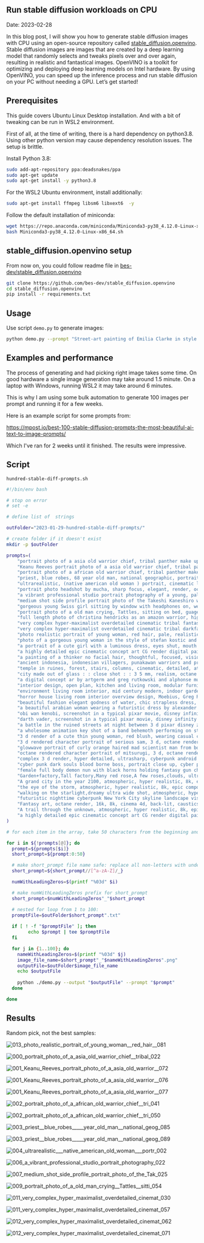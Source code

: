 ## Run stable diffusion workloads on CPU
Date: 2023-02-28



In this blog post, I will show you how to generate stable diffusion images with CPU using an open-source repository called [stable_diffusion.openvino](https://github.com/bes-dev/stable_diffusion.openvino). Stable diffusion images are images that are created by a deep learning model that randomly selects and tweaks pixels over and over again, resulting in realistic and fantastical images. OpenVINO is a toolkit for optimizing and deploying deep learning models on Intel hardware. By using OpenVINO, you can speed up the inference process and run stable diffusion on your PC without needing a GPU. Let’s get started!



## Prerequisites 

This guide covers Ubuntu Linux Desktop installation.  And with a bit of tweaking can be run in WSL2 environment.

First of all, at the time of writing, there is a hard dependency on python3.8. Using other python version may cause dependency resolution issues. The setup is brittle. 



Install Python 3.8: 

```sh
sudo add-apt-repository ppa:deadsnakes/ppa
sudo apt-get update
sudo apt-get install -y python3.8
```

 

For the WSL2 Ubuntu environment, install additionally:

```sh
sudo apt-get install ffmpeg libsm6 libxext6  -y
```



Follow the default installation of miniconda:

```sh
wget https://repo.anaconda.com/miniconda/Miniconda3-py38_4.12.0-Linux-x86_64.sh
bash Miniconda3-py38_4.12.0-Linux-x86_64.sh
```



## stable_diffusion.openvino setup

From now on, you could follow readme file in [bes-dev/stable_diffusion.openvino](https://github.com/bes-dev/stable_diffusion.openvino)

```sh
git clone https://github.com/bes-dev/stable_diffusion.openvino
cd stable_diffusion.openvino
pip install -r requirements.txt
```



## Usage

Use script `demo.py` to generate images:

```sh
python demo.py --prompt "Street-art painting of Emilia Clarke in style of Banksy, photorealism"
```



## Examples and performance 

The process of generating and had picking right image takes some time. On good hardware a single image generation may take around 1.5 minute. On a laptop with Windows, running WSL2 it may take around 6 minutes. 

This is why I am using some bulk automation to generate 100 images per prompt and running it for a few weeks. 

Here is an example script for some prompts from:

https://mpost.io/best-100-stable-diffusion-prompts-the-most-beautiful-ai-text-to-image-prompts/

Which I've ran for 2 weeks until it finished. The results were impressive. 



## Script

`hundred-stable-diff-prompts.sh`

```sh
#!/bin/env bash

# stop on error
# set -e

# define list of  strings

outFolder="2023-01-29-hundred-stable-diff-prompts/"

# create folder if it doesn't exist
mkdir -p $outFolder

prompts=(
    "portrait photo of a asia old warrior chief, tribal panther make up, blue on red, side profile, looking away, serious eyes, 50mm portrait photography, hard rim lighting photography"
    "Keanu Reeves portrait photo of a asia old warrior chief, tribal panther make up, blue on red, side profile, looking away, serious eyes, 50mm portrait photography, hard rim lighting photography"
    "portrait photo of a african old warrior chief, tribal panther make up, gold on white, side profile, looking away, serious eyes, 50mm portrait photography, hard rim lighting photography"
    "priest, blue robes, 68 year old man, national geographic, portrait, photo, photography"
    "ultrarealistic, (native american old woman ) portrait, cinematic lighting, award winning photo, no color, 80mm lense"
    "portrait photo headshot by mucha, sharp focus, elegant, render, octane, detailed, award winning photography, masterpiece, rim lit"
    "a vibrant professional studio portrait photography of a young, pale, goth, attractive, friendly, casual, delightful, intricate, gorgeous, female, piercing green eyes, wears a gold ankh necklace, femme fatale, nouveau, curated collection, annie leibovitz, nikon, award winning, breathtaking, groundbreaking, superb, outstanding, lensculture portrait awards, photoshopped, dramatic lighting, 8 k, hi res"
    "medium shot side profile portrait photo of the Takeshi Kaneshiro warrior chief, tribal panther make up, blue on red, looking away, serious eyes, 50mm portrait, photography, hard rim lighting photography"
    "gorgeous young Swiss girl sitting by window with headphones on, wearing white bra with translucent shirt over, soft lips, beach blonde hair, octane render, unreal engine, photograph, realistic skin texture, photorealistic, hyper realism, highly detailed, 85mm portrait photography, award winning, hard rim lighting photography"
    "portrait photo of a old man crying, Tattles, sitting on bed, guages in ears, looking away, serious eyes, 50mm portrait photography, hard rim lighting photography"
    "full length photo of christina hendricks as an amazon warrior, highly detailed, 4 k, hdr, smooth, sharp focus, high resolution, award – winning photo"
    "very complex hyper-maximalist overdetailed cinematic tribal fantasy closeup macro portrait of a heavenly beautiful young royal dragon queen with long platinum blonde windblown hair and dragon scale wings, Magic the gathering, pale wet skin and dark eyes and red lipstick ,flirting smiling passion seductive, vibrant high contrast, by andrei riabovitchev, tomasz alen kopera,moleksandra shchaslyva, peter mohrbacher, Omnious intricate, octane, moebius, arney freytag, Fashion photo shoot, glamorous pose, trending on ArtStation, dramatic lighting, ice, fire and smoke, orthodox symbolism Diesel punk, mist, ambient occlusion, volumetric lighting, Lord of the rings, BioShock, glamorous, emotional, tattoos,shot in the photo studio, professional studio lighting, backlit, rim lighting, Deviant-art, hyper detailed illustration, 8k"
    "very complex hyper-maximalist overdetailed cinematic tribal darkfantasy closeup portrait of a malignant beautiful young dragon queen goddess megan fox with long black windblown hair and dragon scale wings, Magic the gathering, pale skin and dark eyes,flirting smiling succubus confident seductive, gothic, windblown hair, vibrant high contrast, by andrei riabovitchev, tomasz alen kopera,moleksandra shchaslyva, peter mohrbacher, Omnious intricate, octane, moebius, arney freytag, Fashion photo shoot, glamorous pose, trending on ArtStation, dramatic lighting, ice, fire and smoke, orthodox symbolism Diesel punk, mist, ambient occlusion, volumetric lighting, Lord of the rings, BioShock, glamorous, emotional, tattoos,shot in the photo studio, professional studio lighting, backlit, rim lightingDeviant-art, hyper detailed illustration, 8k"
    "photo realistic portrait of young woman, red hair, pale, realistic eyes, gold necklace with big ruby, centered in frame, facing camera, symmetrical face, ideal human, 85mm lens,f8, photography, ultra details, natural light, dark background, photo, out of focus trees in background"
    "photo of a gorgeous young woman in the style of stefan kostic and david la chapelle, coy, shy, alluring, evocative, stunning, award winning, realistic, sharp focus, 8 k high definition, 3 5 mm film photography, photo realistic, insanely detailed, intricate, elegant, art by stanley lau and artgerm"
    "a portrait of a cute girl with a luminous dress, eyes shut, mouth closed, long hair, wind, sky, clouds, the moon, moonlight, stars, universe, fireflies, butterflies, lights, lens flares effects, swirly bokeh, brush effect, In style of Yoji Shinkawa, Jackson Pollock, wojtek fus, by Makoto Shinkai, concept art, celestial, amazing, astonishing, wonderful, beautiful, highly detailed, centered"
    "a highly detailed epic cinematic concept art CG render digital painting artwork costume design: young James Dean as a well-kept neat mechanic in 1950s USSR green dungarees and big boots, reading a book. By Greg Rutkowski, Ilya Kuvshinov, WLOP, Stanley Artgerm Lau, Ruan Jia and Fenghua Zhong, trending on ArtStation, subtle muted cinematic colors, made in Maya, Blender and Photoshop, octane render, excellent composition, cinematic atmosphere, dynamic dramatic cinematic lighting, aesthetic, very inspirational, arthouse"
    "a painting of a thinker no facial hair, thoughtful, focused, visionary, calm, jovial, loving, fatherly, generous, elegant well fed elder with few eyebrows and his on from Kenya by Henry Ossawa Tanner . dramatic angle, ethereal lights, details, smooth, sharp focus, illustration, realistic, cinematic, artstation, award winning, rgb , unreal engine, octane render, cinematic light, macro, depth of field, blur, red light and clouds from the back, highly detailed epic cinematic concept art CG render made in Maya, Blender and Photoshop, octane render, excellent composition, dynamic dramatic cinematic lighting, aesthetic, very inspirational, arthouse"
    "ancient indonesia, indonesian villagers, punakawan warriors and priests, cinematic, detailed, atmospheric, epic, concept art, wimmelbilder, matte painting, background mountains, shafts of lighting, mist,, photo – realistic, concept art,, volumetric light, cinematic epic + rule of thirds | 3 5 mm, 8 k, corona render, movie concept art, octane render, cinematic, trending on artstation, movie concept art, cinematic composition, ultra – detailed, realistic, hyper – realistic, volumetric lighting, 8 k"
    "temple in ruines, forest, stairs, columns, cinematic, detailed, atmospheric, epic, concept art, Matte painting, background, mist, photo-realistic, concept art, volumetric light, cinematic epic + rule of thirds octane render, 8k, corona render, movie concept art, octane render, cinematic, trending on artstation, movie concept art, cinematic composition , ultra-detailed, realistic , hyper-realistic , volumetric lighting, 8k"
    "city made out of glass : : close shot : : 3 5 mm, realism, octane render, 8 k, exploration, cinematic, trending on artstation, realistic, 3 5 mm camera, unreal engine, hyper detailed, photo – realistic maximum detail, volumetric light, moody cinematic epic concept art, realistic matte painting, hyper photorealistic, concept art, volumetric light, cinematic epic, octane render, 8 k, corona render, movie concept art, octane render, 8 k, corona render, cinematic, trending on artstation, movie concept art, cinematic composition, ultra detailed, realistic, hyper realistic, volumetric lighting, 8 k"
    "a digital concept ar by artgerm and greg rutkowski and alphonse mucha. clear portrait of a lonely attractive men in uniform of tang dynasty!! heavy armored cavalry of the tang dynasty!! light effect. hyper detailed, character concept, full body!! dynamic pose, glowing lights!! intricate, elegant, artstation, concept art, smooth, sharp focus, illustration"
    "interior design, open plan, kitchen and living room, modular furniture with cotton textiles, wooden floor, high ceiling, large steel windows viewing a city"
    "environment living room interior, mid century modern, indoor garden with fountain, retro,m vintage, designer furniture made of wood and plastic, concrete table, wood walls, indoor potted tree, large window, outdoor forest landscape, beautiful sunset, cinematic, concept art, sunstainable architecture, octane render, utopia, ethereal, cinematic light"
    "horror house living room interior overview design, Moebius, Greg Rutkowski, Zabrocki, Karlkka, Jayison Devadas, Phuoc Quan, trending on Artstation, 8K, ultra wide angle, pincushion lens effect."
    "beautiful fashion elegant godness of water, chic strapless dress, tropical sea background, character design, in the style of artgerm, and wlop, chanel jewelry, cinematic lighting, hyperdetailed, 8 k realistic, symmetrical, global illumination, radiant light, love and mercy, frostbite 3 engine, cryengine, dof, trending on artstation, digital art, crepuscular ray"
    "a beautiful arabian woman wearing a futuristic dress by alexander mcqueen, artgerm, alex gray, android jones, fashion show, futuristic, organic dress, seamless pattern, concept art, fantasy"
    "obi wan kenobi, screenshot in a typical pixar movie, disney infinity 3 star wars style, volumetric lighting, subsurface scattering, photorealistic, octane render, medium shot, studio ghibli, pixar and disney animation, sharp, rendered in unreal engine 5, anime key art by greg rutkowski and josh black, bloom, dramatic lighting"
    "darth vader, screenshot in a typical pixar movie, disney infinity 3 star wars style, volumetric lighting, subsurface scattering, photorealistic, octane render, medium shot, studio ghibli, pixar and disney animation, sharp, rendered in unreal engine 5, anime key art by greg rutkowski and josh black, bloom, dramatic lighting"
    "a battle in the ruined streets at night between 3 d pixar disney zombies and 3 d heroic survivor in the style of pixar walkind dead, being lit by fireflames, medium shot, studio ghibli, pixar and disney animation, sharp, rendered in unreal engine 5, anime key art by greg rutkowski, bloom, dramatic lighting"
    "a wholesome animation key shot of a band behemoth performing on stage, medium shot, studio ghibli, pixar and disney animation, 3 d, sharp, rendered in unreal engine 5, anime key art by greg rutkowski, bloom, dramatic lighting"
    "3 d render of a cute thin young woman, red blush, wearing casual clothes, small smile, relaxing on a couch, cuddling up under a blanket, cozy living room, medium shot, 8 k, octane render, trending on artstation, art by artgerm, unreal engine 5, hyperrealism, hyperdetailed, ultra realistic"
    "3 d rendered character portrait of serious sam, 3 d, octane render, depth of field, unreal engine 5, concept art, vibrant colors, glow, trending on artstation, ultra high detail, ultra realistic, cinematic lighting, focused, 8 k"
    "glowwave portrait of curly orange haired mad scientist man from borderlands 3, au naturel, hyper detailed, digital art, trending in artstation, cinematic lighting, studio quality, smooth render, unreal engine 5 rendered, octane rendered, art style by pixar dreamworks warner bros disney riot games and overwatch."
    "octane rendered character portrait of mitsurugi, 3 d, octane render, depth of field, unreal engine 5, concept art, vibrant colors, glow, trending on artstation, ultra high detail, ultra realistic, cinematic lighting, focused, 8 k"
    "complex 3 d render, hyper detailed, ultrasharp, cyberpunk android street samurai, digital portrait, concept art, illustration, natural soft rim light, anatomical, facial muscles, elegant, regal, hyper realistic, ultra detailed, 0 6 0 8 wear techwear clothing, octane render, darriel diano style, volumetric lighting, 8 k post production, artstation hq, unreal engine 5, unity engine"
    "cyber punk dark souls blood borne boss, portrait close up, cyber punk, oni mask, 3 d render beeple, compound eye of insect, unreal engine render, portra spell, k, zdzisław art, bak, by android render, key realism, render, android, beeple, portrait style symmetrical coherent fashion shadows casting boom key inside character, druid, artwork, hellscape, from octane mask, trending brainsucker being, iridescent wu, 0 artwork. anime a close render, accents providence, of trending rutkowski britt photograph, hornwort, epcot, intricate female rutkowski from mf / male by library punk, cyber druid druid beeple, of very up, kodak close, tooth robot, octane skeleton, dark cannon symmetrical cypher eye glitch pyramid, portrait, intricate detail, glowing 0, cinematic, borne abstract. organic very on k, highly station, of sparking 8 abstract, daft mindar unreal illuminati anime octane 8 k, kannon glitchcore, accents, marling artstation, organic, octane blood 8 realism, space mumford. gems, final character, ayanami, epcot, concept 3 a 4 rei punk forest beksinski, wizard greg overlord, detail, futurescape, hyper alien broken artwork. high render, 4 fantasy artwork, helmet, art, wlop, giygas dan art, render, photographic greg hyper engine wizard, colossus, albedo marlboro, art, intricate mindar high artstation, on iridescent oni intricate reptile japan, karol cinematic, the coherent detailed, souls"
    "female full body demon nun with black horns holding fantasy gun character concept art, dark elf, highly detailed art digital painting, cinematic, grey cleric robe with golden embroidery nun veil cover with horns on top demon nun gunslinger, magdalena pagowska art in shoo art castelvania diablo art loputyn srasa final fantasy, dark fantasy game character design concept, dramatic light, art station, character design"
    "Garden+factory,Tall factory,Many red rose,A few roses,clouds, ultra wide shot, atmospheric, hyper realistic, 8k, epic composition, cinematic, octane render, artstation landscape vista photography by Carr Clifton & Galen Rowell, 16K resolution, Landscape veduta photo by Dustin Lefevre & tdraw, 8k resolution, detailed landscape painting by Ivan Shishkin, DeviantArt, Flickr, rendered in Enscape, Miyazaki, Nausicaa Ghibli, Breath of The Wild, 4k detailed post processing, artstation, rendering by octane, unreal"
    "A grand city in the year 2100, atmospheric, hyper realistic, 8k, epic composition, cinematic, octane render, artstation landscape vista photography by Carr Clifton & Galen Rowell, 16K resolution, Landscape veduta photo by Dustin Lefevre & tdraw, 8k resolution, detailed landscape painting by Ivan Shishkin, DeviantArt, Flickr, rendered in Enscape, Miyazaki, Nausicaa Ghibli, Breath of The Wild, 4k detailed post processing, artstation, rendering by octane, unreal engine"
    "the eye of the storm, atmospheric, hyper realistic, 8k, epic composition, cinematic, octane render, artstation landscape vista photography by Carr Clifton & Galen Rowell, 16K resolution, Landscape veduta photo by Dustin Lefevre & tdraw, 8k resolution, detailed landscape painting by Ivan Shishkin, DeviantArt, Flickr, rendered in Enscape, Miyazaki, Nausicaa Ghibli, Breath of The Wild, 4k detailed post processing, artstation, rendering by octane, unreal engine"
    "walking on the starlight,dreamy ultra wide shot, atmospheric, hyper realistic, epic composition, cinematic, octane render, artstation landscape vista photography by Carr Clifton & Galen Rowell, 16K resolution, Landscape veduta photo by Dustin Lefevre & tdraw, detailed landscape painting by Ivan Shishkin, DeviantArt, Flickr, rendered in Enscape, Miyazaki, Nausicaa Ghibli, Breath of The Wild, 4k detailed post processing, artstation, rendering by octane, unreal engine"
    "futuristic nighttime cyberpunk New York City skyline landscape vista photography by Carr Clifton & Galen Rowell, 16K resolution, Landscape veduta photo by Dustin Lefevre & tdraw, 8k resolution, detailed landscape painting by Ivan Shishkin, DeviantArt, Flickr, rendered in Enscape, Miyazaki, Nausicaa Ghibli, Breath of The Wild, 4k detailed post processing, atmospheric, hyper realistic, 8k, epic composition, cinematic, artstation"
    "Fantasy art, octane render, 16k, 8k, cinema 4d, back-lit, caustics, clean environment, Wood pavilion architecture, warm led lighting, dusk, Landscape, snow, arctic, with aqua water, silver Guggenheim museum spire, with rays of sunshine, white fabric landscape, tall building, zaha hadid and Santiago calatrava, smooth landscape, cracked ice, igloo, warm lighting, aurora borialis,3d cgi, high definition, natural lighting, realistic, hyper realism"
    "A trail through the unknown, atmospheric, hyper realistic, 8k, epic composition, cinematic, octane render, artstation landscape vista photography by Carr Clifton & Galen Rowell, 16K resolution, Landscape veduta photo by Dustin Lefevre & tdraw, 8k resolution, detailed landscape painting by Ivan Shishkin, DeviantArt, Flickr, rendered in Enscape, Miyazaki, Nausicaa Ghibli, Breath of The Wild, 4k detailed post processing, artstation, rendering by octane, unreal engine"
    "a highly detailed epic cinematic concept art CG render digital painting artwork: dieselpunk patrol car inspired by a locomotive. By Greg Rutkowski, Ilya Kuvshinov, WLOP, Stanley Artgerm Lau, Ruan Jia and Fenghua Zhong, trending on ArtStation, subtle muted cinematic colors, made in Maya, Blender and Photoshop, octane render, excellent composition, cinematic atmosphere, dynamic dramatic cinematic lighting, precise correct anatomy, aesthetic, very inspirational, arthouse"
)

# for each item in the array, take 50 characters from the beginning and save into variable short_prompt

for i in ${!prompts[@]}; do
  prompt=${prompts[$i]}
  short_prompt=${prompt:0:50}

  # make short_prompt file name safe: replace all non-letters with underscores
  short_prompt=${short_prompt//[^a-zA-Z]/_}

  numWithLeadingZeros=$(printf "%03d" $i)

  # make numWithLeadingZeros prefix for short_prompt
  short_prompt=$numWithLeadingZeros"_"$short_prompt

  # nested for loop from 1 to 100:
  promptFile=$outFolder$short_prompt".txt"
  
  if [ ! -f "$promptFile" ]; then
        echo $prompt | tee $promptFile
  fi

  for j in {1..100}; do
    nameWithLeadingZeros=$(printf "%03d" $j)
    image_file_name=$short_prompt"_"$nameWithLeadingZeros".png"
    outputFile=$outFolder$image_file_name
    echo $outputFile
    
    python ./demo.py --output "$outputFile" --prompt "$prompt"
  done

done


```

 

## Results

Random pick, not the best samples:



![013_photo_realistic_portrait_of_young_woman__red_hair__081](./dev-stable-diffusion-cpu.assets/013_photo_realistic_portrait_of_young_woman__red_hair__081.png)

![000_portrait_photo_of_a_asia_old_warrior_chief__tribal_022](./dev-stable-diffusion-cpu.assets/000_portrait_photo_of_a_asia_old_warrior_chief__tribal_022.png)

![001_Keanu_Reeves_portrait_photo_of_a_asia_old_warrior__072](./dev-stable-diffusion-cpu.assets/001_Keanu_Reeves_portrait_photo_of_a_asia_old_warrior__072.png)

![001_Keanu_Reeves_portrait_photo_of_a_asia_old_warrior__076](./dev-stable-diffusion-cpu.assets/001_Keanu_Reeves_portrait_photo_of_a_asia_old_warrior__076.png)

![001_Keanu_Reeves_portrait_photo_of_a_asia_old_warrior__077](./dev-stable-diffusion-cpu.assets/001_Keanu_Reeves_portrait_photo_of_a_asia_old_warrior__077.png)

![002_portrait_photo_of_a_african_old_warrior_chief__tri_041](./dev-stable-diffusion-cpu.assets/002_portrait_photo_of_a_african_old_warrior_chief__tri_041.png)

![002_portrait_photo_of_a_african_old_warrior_chief__tri_050](./dev-stable-diffusion-cpu.assets/002_portrait_photo_of_a_african_old_warrior_chief__tri_050.png)

![003_priest__blue_robes_____year_old_man__national_geog_085](./dev-stable-diffusion-cpu.assets/003_priest__blue_robes_____year_old_man__national_geog_085.png)

![003_priest__blue_robes_____year_old_man__national_geog_089](./dev-stable-diffusion-cpu.assets/003_priest__blue_robes_____year_old_man__national_geog_089.png)

![004_ultrarealistic___native_american_old_woman___portr_002](./dev-stable-diffusion-cpu.assets/004_ultrarealistic___native_american_old_woman___portr_002.png)

![006_a_vibrant_professional_studio_portrait_photography_022](./dev-stable-diffusion-cpu.assets/006_a_vibrant_professional_studio_portrait_photography_022.png)

![007_medium_shot_side_profile_portrait_photo_of_the_Tak_025](./dev-stable-diffusion-cpu.assets/007_medium_shot_side_profile_portrait_photo_of_the_Tak_025.png)

![009_portrait_photo_of_a_old_man_crying__Tattles__sitti_054](./dev-stable-diffusion-cpu.assets/009_portrait_photo_of_a_old_man_crying__Tattles__sitti_054.png)

![011_very_complex_hyper_maximalist_overdetailed_cinemat_030](./dev-stable-diffusion-cpu.assets/011_very_complex_hyper_maximalist_overdetailed_cinemat_030.png)

![011_very_complex_hyper_maximalist_overdetailed_cinemat_057](./dev-stable-diffusion-cpu.assets/011_very_complex_hyper_maximalist_overdetailed_cinemat_057.png)

![012_very_complex_hyper_maximalist_overdetailed_cinemat_062](./dev-stable-diffusion-cpu.assets/012_very_complex_hyper_maximalist_overdetailed_cinemat_062.png)

![012_very_complex_hyper_maximalist_overdetailed_cinemat_071](./dev-stable-diffusion-cpu.assets/012_very_complex_hyper_maximalist_overdetailed_cinemat_071.png)
